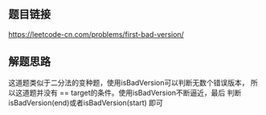 ## 题目链接
https://leetcode-cn.com/problems/first-bad-version/

## 解题思路
这道题类似于二分法的变种题，使用isBadVersion可以判断无数个错误版本，
所以这道题并没有 == target的条件。使用isBadVersion不断逼近，最后
判断isBadVersion(end)或者isBadVersion(start) 即可

